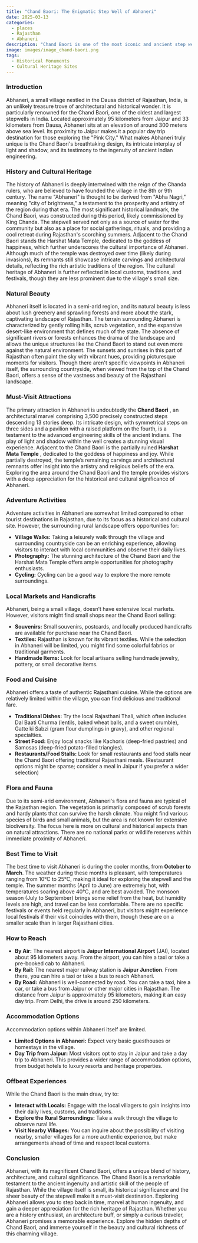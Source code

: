 ```yaml
---
title: "Chand Baori: The Enigmatic Step Well of Abhaneri"
date: 2025-03-13
categories:
  - places
  - Rajasthan
  - Abhaneri
description: "Chand Baori is one of the most iconic and ancient step wells in India, located in the village of Abhaneri near Jaipur. It was built by King Rupeshwar and his queen, Chanda, during the 8th century AD. The well consists of 3500 steps and is famous for its intricate carvings and unique architecture. It is a UNESCO World Heritage Site and a must-visit destination for history enthusiasts."
image: images/image_chand-baori.png
tags: 
  - Historical Monuments
  - Cultural Heritage Sites
---
```



### **Introduction**

Abhaneri, a small village nestled in the Dausa district of Rajasthan, India, is an unlikely treasure trove of architectural and historical wonder.  It is particularly renowned for the Chand Baori, one of the oldest and largest stepwells in India.  Located approximately 95 kilometers from Jaipur and 33 kilometers from Dausa, Abhaneri sits at an elevation of around 300 meters above sea level. Its proximity to Jaipur makes it a popular day trip destination for those exploring the "Pink City."  What makes Abhaneri truly unique is the Chand Baori's breathtaking design, its intricate interplay of light and shadow, and its testimony to the ingenuity of ancient Indian engineering.

### **History and Cultural Heritage**

The history of Abhaneri is deeply intertwined with the reign of the Chanda rulers, who are believed to have founded the village in the 8th or 9th century. The name "Abhaneri" is thought to be derived from "Abha Nagri," meaning "city of brightness," a testament to the prosperity and artistry of the region during that era. The most significant historical landmark, the Chand Baori, was constructed during this period, likely commissioned by King Chanda. The stepwell served not only as a source of water for the community but also as a place for social gatherings, rituals, and providing a cool retreat during Rajasthan's scorching summers.  Adjacent to the Chand Baori stands the Harshat Mata Temple, dedicated to the goddess of happiness, which further underscores the cultural importance of Abhaneri. Although much of the temple was destroyed over time (likely during invasions), its remnants still showcase intricate carvings and architectural details, reflecting the rich artistic traditions of the region.  The cultural heritage of Abhaneri is further reflected in local customs, traditions, and festivals, though they are less prominent due to the village's small size.

### **Natural Beauty**

Abhaneri itself is located in a semi-arid region, and its natural beauty is less about lush greenery and sprawling forests and more about the stark, captivating landscape of Rajasthan.  The terrain surrounding Abhaneri is characterized by gently rolling hills, scrub vegetation, and the expansive desert-like environment that defines much of the state. The absence of significant rivers or forests enhances the drama of the landscape and allows the unique structures like the Chand Baori to stand out even more against the natural environment. The sunsets and sunrises in this part of Rajasthan often paint the sky with vibrant hues, providing picturesque moments for visitors. Though there aren't specific viewpoints in Abhaneri itself, the surrounding countryside, when viewed from the top of the Chand Baori, offers a sense of the vastness and beauty of the Rajasthani landscape.

### **Must-Visit Attractions**

The primary attraction in Abhaneri is undoubtedly the **Chand Baori** , an architectural marvel comprising 3,500 precisely constructed steps descending 13 stories deep. Its intricate design, with symmetrical steps on three sides and a pavilion with a raised platform on the fourth, is a testament to the advanced engineering skills of the ancient Indians. The play of light and shadow within the well creates a stunning visual experience.  Adjacent to the Chand Baori is the partially ruined **Harshat Mata Temple** , dedicated to the goddess of happiness and joy. While partially destroyed, the temple’s remaining carvings and architectural remnants offer insight into the artistry and religious beliefs of the era.  Exploring the area around the Chand Baori and the temple provides visitors with a deep appreciation for the historical and cultural significance of Abhaneri.

### **Adventure Activities**

Adventure activities in Abhaneri are somewhat limited compared to other tourist destinations in Rajasthan, due to its focus as a historical and cultural site. However, the surrounding rural landscape offers opportunities for:

*   **Village Walks:**  Taking a leisurely walk through the village and surrounding countryside can be an enriching experience, allowing visitors to interact with local communities and observe their daily lives.
*   **Photography:**  The stunning architecture of the Chand Baori and the Harshat Mata Temple offers ample opportunities for photography enthusiasts.
*   **Cycling:**  Cycling can be a good way to explore the more remote surroundings.

### **Local Markets and Handicrafts**

Abhaneri, being a small village, doesn’t have extensive local markets. However, visitors might find small shops near the Chand Baori selling:

*   **Souvenirs:** Small souvenirs, postcards, and locally produced handicrafts are available for purchase near the Chand Baori.
*   **Textiles:**  Rajasthan is known for its vibrant textiles. While the selection in Abhaneri will be limited, you might find some colorful fabrics or traditional garments.
*   **Handmade Items:**  Look for local artisans selling handmade jewelry, pottery, or small decorative items.

### **Food and Cuisine**

Abhaneri offers a taste of authentic Rajasthani cuisine. While the options are relatively limited within the village, you can find delicious and traditional fare.

*   **Traditional Dishes:**  Try the local Rajasthani Thali, which often includes Dal Baati Churma (lentils, baked wheat balls, and a sweet crumble), Gatte ki Sabzi (gram flour dumplings in gravy), and other regional specialties.
*   **Street Food:**  Enjoy local snacks like Kachoris (deep-fried pastries) and Samosas (deep-fried potato-filled triangles).
*   **Restaurants/Food Stalls:**  Look for small restaurants and food stalls near the Chand Baori offering traditional Rajasthani meals.  (Restaurant options might be sparse; consider a meal in Jaipur if you prefer a wider selection)

### **Flora and Fauna**

Due to its semi-arid environment, Abhaneri's flora and fauna are typical of the Rajasthan region. The vegetation is primarily composed of scrub forests and hardy plants that can survive the harsh climate. You might find various species of birds and small animals, but the area is not known for extensive biodiversity. The focus here is more on cultural and historical aspects than on natural attractions. There are no national parks or wildlife reserves within immediate proximity of Abhaneri.

### **Best Time to Visit**

The best time to visit Abhaneri is during the cooler months, from **October to March**. The weather during these months is pleasant, with temperatures ranging from 10°C to 25°C, making it ideal for exploring the stepwell and the temple.  The summer months (April to June) are extremely hot, with temperatures soaring above 40°C, and are best avoided. The monsoon season (July to September) brings some relief from the heat, but humidity levels are high, and travel can be less comfortable. There are no specific festivals or events held regularly in Abhaneri, but visitors might experience local festivals if their visit coincides with them, though these are on a smaller scale than in larger Rajasthani cities.

### **How to Reach**

*   **By Air:** The nearest airport is **Jaipur International Airport** (JAI), located about 95 kilometers away.  From the airport, you can hire a taxi or take a pre-booked cab to Abhaneri.
*   **By Rail:** The nearest major railway station is **Jaipur Junction**. From there, you can hire a taxi or take a bus to reach Abhaneri.
*   **By Road:** Abhaneri is well-connected by road. You can take a taxi, hire a car, or take a bus from Jaipur or other major cities in Rajasthan.  The distance from Jaipur is approximately 95 kilometers, making it an easy day trip. From Delhi, the drive is around 250 kilometers.

### **Accommodation Options**

Accommodation options within Abhaneri itself are limited.

*   **Limited Options in Abhaneri:** Expect very basic guesthouses or homestays in the village.
*   **Day Trip from Jaipur:** Most visitors opt to stay in Jaipur and take a day trip to Abhaneri. This provides a wider range of accommodation options, from budget hotels to luxury resorts and heritage properties. 

### **Offbeat Experiences**

While the Chand Baori is the main draw, try to:

*   **Interact with Locals:** Engage with the local villagers to gain insights into their daily lives, customs, and traditions.
*   **Explore the Rural Surroundings:** Take a walk through the village to observe rural life.
*   **Visit Nearby Villages:** You can inquire about the possibility of visiting nearby, smaller villages for a more authentic experience, but make arrangements ahead of time and respect local customs.

### **Conclusion**

Abhaneri, with its magnificent Chand Baori, offers a unique blend of history, architecture, and cultural significance. The Chand Baori is a remarkable testament to the ancient ingenuity and artistic skill of the people of Rajasthan. While the village itself is small, its historical significance and the sheer beauty of the stepwell make it a must-visit destination. Exploring Abhaneri allows you to step back in time, marvel at human ingenuity, and gain a deeper appreciation for the rich heritage of Rajasthan. Whether you are a history enthusiast, an architecture buff, or simply a curious traveler, Abhaneri promises a memorable experience. Explore the hidden depths of Chand Baori, and immerse yourself in the beauty and cultural richness of this charming village.


